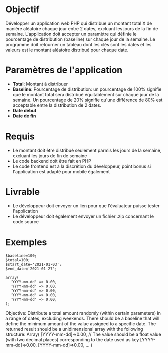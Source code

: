 # Objectif 

Développer un application web PHP qui distribue un montant total X de manière aléatoire chaque jour entre 2 dates, excluant les jours de la fin de semaine. L'application doit accepter un paramètre qui définie le pourcentage de distribution (baseline) sur chaque jour de la semaine. Le programme doit retourner un tableau dont les clés sont les dates et les valeurs est le montant aléatoire distribué pour chaque date.  
  
# Paramètres de l'application
- **Total**: Montant à distribuer
- **Baseline**: Pourcentage de distribution: un pourcentage de 100% signifie que le montant total sera distribué équitablement sur chaque jour de la semaine. Un pourcentage de 20% signifie qu'une différence de 80% est acceptable entre la distribution de 2 dates.
- **Date début**
- **Date de fin**

# Requis
- Le montant doit être distribué seulement parmis les jours de la semaine, excluant les jours de fin de semaine
- Le code backend doit être fait en PHP
- Le code frontend est à la discrétion du développeur, point bonus si l'application est adapté pour mobile également

# Livrable
- Le développeur doit envoyer un lien pour que l'évaluateur puisse tester l'application
- Le développeur doit également envoyer un fichier .zip concernant le code source

# Exemples
```
$baseline=100;
$total=100;
$start_date='2021-01-03';
$end_date='2021-01-27';

array(
  'YYYY-mm-dd' => 0.00,
  'YYYY-mm-dd' => 0.00,
  'YYYY-mm-dd' => 0.00,
  'YYYY-mm-dd' => 0.00,
  'YYYY-mm-dd' => 0.00,
);
```

Objective: Distribute a total amount randomly (within certain parameters) in a range of dates, excluding weekends. There should be a baseline that will define the minimum amount of the value assigned to a specific date. The returned result should be a unidimensional array with the following structure: Array( [YYYY-mm-dd]=>0.00, // The value should be a float value (with two decimal places) corresponding to the date used as key [YYYY-mm-dd]=>0.00, [YYYY-mm-dd]=>0.00, ... )


